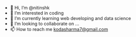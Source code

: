 - 👋 Hi, I’m @nitinshk
- 👀 I’m interested in coding
- 🌱 I’m currently learning web developing and data science
- 💞️ I’m looking to collaborate on ...
- 📫 How to reach me kodasharma7@gmail.com

<!---
nitinshk/nitinshk is a ✨ special ✨ repository because its `README.md` (this file) appears on your GitHub profile.
You can click the Preview link to take a look at your changes.
--->
